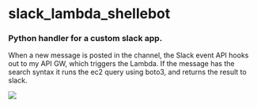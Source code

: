 # slack_lambda_shellebot

### Python handler for a custom slack app.

When a new message is posted in the channel, the Slack event API hooks out to my API GW, which triggers the Lambda.
If the message has the search syntax it runs the ec2 query using boto3, and returns the result to slack.

![](https://i.imgur.com/nABUoXe.png)
